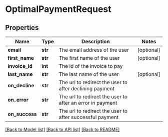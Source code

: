 # OptimalPaymentRequest

## Properties
Name | Type | Description | Notes
------------ | ------------- | ------------- | -------------
**email** | **str** | The email address of the user | [optional] 
**first_name** | **str** | The first name of the user | [optional] 
**invoice_id** | **int** | The id of the invoice to pay | 
**last_name** | **str** | The last name of the user | [optional] 
**on_decline** | **str** | The url to redirect the user to after declining payment | 
**on_error** | **str** | The url to redirect the user to after an error in payment | 
**on_success** | **str** | The url to redirect the user to after successful payment | 

[[Back to Model list]](../README.md#documentation-for-models) [[Back to API list]](../README.md#documentation-for-api-endpoints) [[Back to README]](../README.md)



